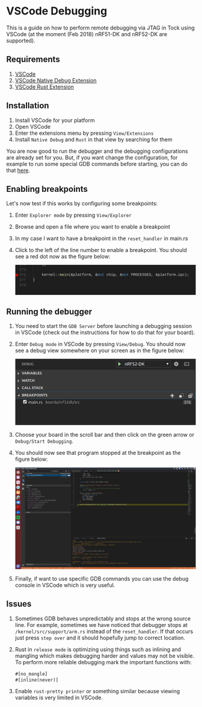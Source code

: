 VSCode Debugging
========

This is a guide on how to perform remote debugging via JTAG in Tock using VSCode
(at the moment (Feb 2018) nRF51-DK and nRF52-DK are supported).

## Requirements
1. [VSCode](https://code.visualstudio.com)
2. [VSCode Native Debug Extension](https://github.com/WebFreak001/code-debug)
3. [VSCode Rust Extension](https://github.com/editor-rs/vscode-rust)

## Installation
1. Install VSCode for your platform
2. Open VSCode
3. Enter the extensions menu by pressing `View/Extensions`
4. Install `Native Debug` and `Rust` in that view by searching for them

You are now good to run the debugger and the debugging configurations are
already set for you. But, if you want change the configuration, for example to
run some special GDB commands before starting, you can do that
[here](../../.vscode/launch.json).

## Enabling breakpoints
Let's now test if this works by configuring some breakpoints:

1. Enter `Explorer mode` by pressing `View/Explorer`
2. Browse and open a file where you want to enable a breakpoint
3. In my case I want to have a breakpoint in the `reset_handler` in main.rs
4. Click to the left of the line number to enable a breakpoint. You should see a
   red dot now as the figure below:

    ![Enable breakpoint VSCode](figures/vsc_breakpoint.png)

## Running the debugger
1. You need to start the `GDB Server` before launching a debugging session in
   VSCode (check out the instructions for how to do that for your board).
2. Enter `Debug mode` in VSCode by pressing `View/Debug`. You should now see a
   debug view somewhere on your screen as in the figure below:

    ![VSCode Debug mode](figures/vsc_debug_view.png)

3. Choose your board in the scroll bar and then click on the green arrow or
   `Debug/Start Debugging`.
4. You should now see that program stopped at the breakpoint as the figure below:

    ![Running](figures/vsc_running.png)

5. Finally, if want to use specific GDB commands you can use the debug console
   in VSCode which is very useful.


## Issues
1. Sometimes GDB behaves unpredictably and stops at the wrong source line. For
   example, sometimes we have noticed that debugger stops at
   `/kernel/src/support/arm.rs` instead of the `reset_handler`. If that occurs
   just press `step over` and it should hopefully jump to correct location.
2. Rust in `release mode` is optimizing using things such as inlining and
   mangling which makes debugging harder and values may not be visible. To
   perform more reliable debugging mark the important functions with:

    ```
    #[no_mangle]
    #[inline(never)]
    ```
3. Enable `rust-pretty printer` or something similar because viewing variables
   is very limited in VSCode.
